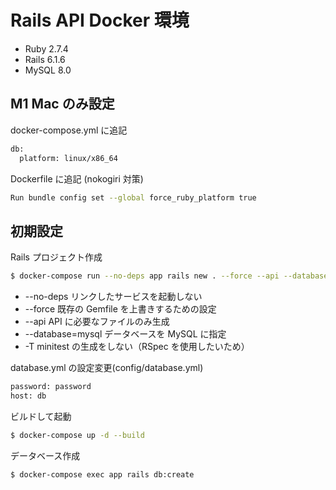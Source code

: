 # Rails API Docker 環境

- Ruby 2.7.4
- Rails 6.1.6
- MySQL 8.0

## M1 Mac のみ設定

docker-compose.yml に追記

```bash
db:
  platform: linux/x86_64
```

Dockerfile に追記 (nokogiri 対策)

```bash
Run bundle config set --global force_ruby_platform true
```

## 初期設定

Rails プロジェクト作成

```bash
$ docker-compose run --no-deps app rails new . --force --api --database=mysql -T
```

- --no-deps リンクしたサービスを起動しない
- --force 既存の Gemfile を上書きするための設定
- --api API に必要なファイルのみ生成
- --database=mysql データベースを MySQL に指定
- -T minitest の生成をしない（RSpec を使用したいため）

database.yml の設定変更(config/database.yml)

```bash
password: password
host: db
```

ビルドして起動

```bash
$ docker-compose up -d --build
```

データベース作成

```bash
$ docker-compose exec app rails db:create
```
